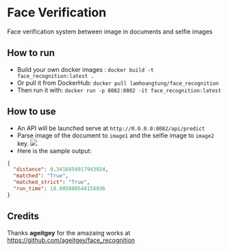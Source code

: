 # Face Verification
Face verification system between image in documents and selfie images

## How to run
- Build your own docker images : `docker build -t face_recognition:latest .`
- Or pull it from DockerHub: `docker pull lamhoangtung/face_recognition`
- Then run it with: `docker run -p 8082:8082 -it face_recognition:latest`

## How to use
- An API will be launched serve at `http://0.0.0.0:8082/api/predict`
- Parse image of the document to `image1` and the selfie image to `image2` key.
![](https://www.upsieutoc.com/images/2019/09/30/Screen-Shot-2019-09-30-at-2.39.25-PM.png)
- Here is the sample output:
```json
{
  "distance": 0.3416854917943924,
  "matched": "True",
  "matched_strict": "True",
  "run_time": 18.805808544158936
}
```

## Credits
Thanks **ageitgey** for the amazaing works at https://github.com/ageitgey/face_recognition
